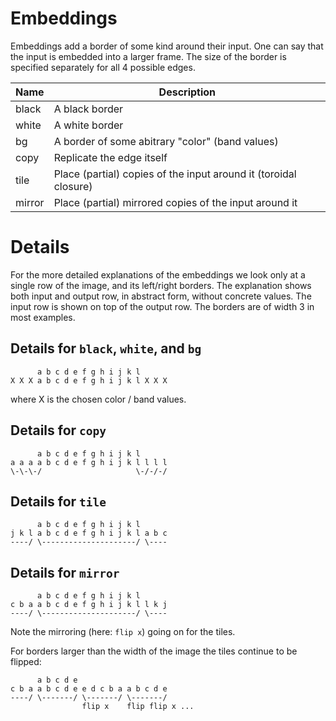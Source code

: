 # Embeddings

Embeddings add a border of some kind around their input. One can say that the input is embedded into
a larger frame. The size of the border is specified separately for all 4 possible edges.

|Name	|Description								|
|---	|---									|
|black	|A black border								|
|white	|A white border								|
|bg	|A border of some abitrary "color" (band values)			|
|copy	|Replicate the edge itself 	   	 				|
|tile	|Place (partial) copies of the input around it (toroidal closure)	|
|mirror	|Place (partial) mirrored copies of the input around it	 		|

# Details

For the more detailed explanations of the embeddings we look only at a single row of the image, and
its left/right borders. The explanation shows both input and output row, in abstract form, without
concrete values. The input row is shown on top of the output row. The borders are of width 3 in most
examples.


## Details for `black`, `white`, and `bg`

```
      a b c d e f g h i j k l
X X X a b c d e f g h i j k l X X X
```

where X is the chosen color / band values.

## Details for `copy`

```
      a b c d e f g h i j k l
a a a a b c d e f g h i j k l l l l
\-\-\-/                     \-/-/-/
```

## Details for `tile`

```
      a b c d e f g h i j k l
j k l a b c d e f g h i j k l a b c
----/ \---------------------/ \----
```

## Details for `mirror`

```
      a b c d e f g h i j k l
c b a a b c d e f g h i j k l l k j
----/ \---------------------/ \----
```

Note the mirroring (here: `flip x`) going on for the tiles.

For borders larger than the width of the image the tiles continue to be flipped:

```
      a b c d e 
c b a a b c d e e d c b a a b c d e
----/ \-------/ \-------/ \-------/
                flip x    flip flip x ...
```
